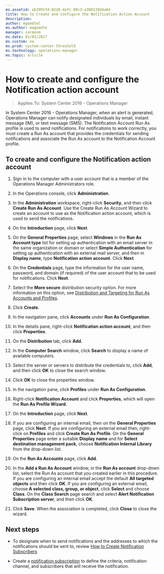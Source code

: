 ```yaml
---
ms.assetid: ab2991fd-8228-4afc-89c3-a380129d4a84
title: How to Create and Configure the Notification Action Account
description:  
author: mgoedtel
ms.author: magoedte
manager: carmonm
ms.date: 01/03/2017
ms.custom: na
ms.prod: system-center-threshold
ms.technology: operations-manager
ms.topic: article
---
```


# How to create and configure the Notification action account

>Applies To: System Center 2016 - Operations Manager

In System Center 2016 - Operations Manager, when an alert is generated, Operations Manager can notify designated individuals by email, instant message (IM), or text message (SMS). The Notification Account Run As profile is used to send notifications. For notifications to work correctly, you must create a Run As account that provides the credentials for sending notifications and associate the Run As account to the Notification Account profile.  
  
## To create and configure the Notification action account  
  
1.  Sign in to the computer with a user account that is a member of the Operations Manager Administrators role.  
  
2.  In the Operations console, click **Administration**.  
  
3.  In the **Administration** workspace, right-click **Security**, and then click **Create Run As Account**. Use the Create Run As Account Wizard to create an account to use as the Notification action account, which is used to send the notifications.  
  
4.  On the **Introduction** page, click **Next**.  
  
5.  On the **General Properties** page, select **Windows** in the **Run As Account type** list for setting up authentication with an email server in the same organization or domain or select **Simple Authentication** for setting up authentication with an external mail server, and then in **Display name**, type **Notification action account**. Click **Next**.  
  
6.  On the **Credentials** page, type the information for the user name, password, and domain (if required) of the user account that to be used for notifications. Click **Next**.  
  
7.  Select the **More secure** distribution security option. For more information on this option, see [Distribution and Targeting for Run As Accounts and Profiles](manage-security-dist-target-runas-profiles.md).  
  
8.  Click **Create**.  
  
9. In the navigation pane, click **Accounts** under **Run As Configuration**.  
  
10. In the details pane, right-click **Notification action account**, and then click **Properties**.  
  
11. On the **Distribution** tab, click **Add**.  
  
12. In the **Computer Search** window, click **Search** to display a name of available computers.  
  
13. Select the server or servers to distribute the credentials to, click **Add**, and then click **OK** to close the search window.  
  
14. Click **OK** to close the properties window.  
  
15. In the navigation pane, click **Profiles** under **Run As Configuration**.  
  
16. Right-click **Notification Account** and click **Properties**, which will open the **Run As Profile Wizard**.  
  
17. On the **Introduction** page, click **Next**.  
  
18. If you are configuring an internal email, then on the **General Properties** page, click **Next**. If you are configuring an external email then, right-click on **Profiles** and click **Create Run As Profile**. On the **General Properties** page enter a suitable **Display name** and for **Select destination management pack**, choose **Notification Internal Library** from the drop-down list.  
  
19. On the **Run As Accounts** page, click **Add**.  
  
20. In the **Add a Run As Account** window, in the **Run As account** drop-down list,  select the Run As account that you created earlier in this procedure. If you are configuring an internal email accept the default **All targeted objects** and then click **OK**. If you are configuring an external email, choose **A selected class, group, or object**, click **Select** and choose **Class**. On the **Class Search** page search and select **Alert Notification Subscription server**, and then click **OK**.
  
21. Click **Save**. When the association is completed, click **Close** to close the wizard.  
  
## Next steps

* To designate when to send notifications and the addresses to which the notifications should be sent to, review [How to Create Notification Subscribers](manage-notifications-create-subscribers.md)

* Create a [notification subscription](manage-notifications-create-subscriptions.md) to define the criteria, notification channel, and subscribers that will receive the notification.  
  
